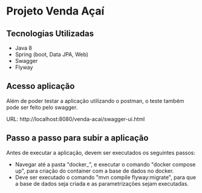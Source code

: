 # Projeto Venda Açaí

## Tecnologias Utilizadas

- Java 8
- Spring (boot, Data JPA, Web)
- Swagger
- Flyway

## Acesso aplicação

Além de poder testar a aplicação utilizando o postman, o teste também pode ser feito pelo swagger.

URL: http://localhost:8080/venda-acai/swagger-ui.html

## Passo a passo para subir a aplicação

Antes de executar a aplicação, devem ser executados os seguintes passos:
- Navegar até a pasta "docker_", e executar o comando "docker compose up", para criação do container com a base de dados no docker.
- Deve ser executado o comando "mvn compile flyway:migrate", para que a base de dados seja criada e as parametrizações sejam executadas.
